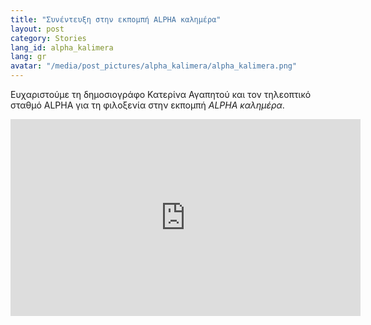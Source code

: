 ```yaml
---
title: "Συνέντευξη στην εκπομπή ALPHA καλημέρα"
layout: post
category: Stories
lang_id: alpha_kalimera
lang: gr
avatar: "/media/post_pictures/alpha_kalimera/alpha_kalimera.png"
---
```


Ευχαριστούμε τη δημοσιογράφο Κατερίνα Αγαπητού και τον τηλεοπτικό σταθμό ALPHA για τη φιλοξενία στην εκπομπή *ALPHA καλημέρα*.

<div class="spacing">
	<center>
        <iframe width="560" height="315" src="https://www.youtube.com/embed/Pk65DZp6EL4" frameborder="0" allow="accelerometer; autoplay; clipboard-write; encrypted-media; gyroscope; picture-in-picture" allowfullscreen></iframe>
	</center>
</div>
